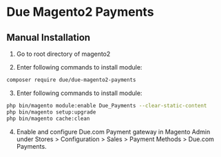 # Due Magento2 Payments

## Manual Installation

1. Go to root directory of magento2

2. Enter following commands to install module:

```bash
composer require due/due-magento2-payments
```

3. Enter following commands to install module:

```bash
php bin/magento module:enable Due_Payments --clear-static-content
php bin/magento setup:upgrade
php bin/magento cache:clean
```

4. Enable and configure Due.com Payment gateway in Magento Admin under Stores > Configuration > Sales > Payment Methods > Due.com Payments.
